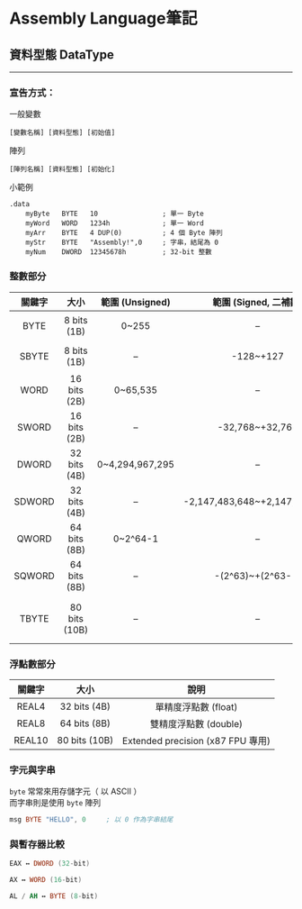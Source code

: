 # **Assembly Language筆記**  
## 資料型態 DataType  

---

### 宣告方式：  

一般變數  

```
[變數名稱] [資料型態] [初始值]
```

陣列  

```
[陣列名稱] [資料型態] [初始化]
```

小範例  

```ams
.data
    myByte   BYTE   10                ; 單一 Byte
    myWord   WORD   1234h             ; 單一 Word
    myArr    BYTE   4 DUP(0)          ; 4 個 Byte 陣列
    myStr    BYTE   "Assembly!",0     ; 字串，結尾為 0
    myNum    DWORD  12345678h         ; 32-bit 整數
```

### 整數部分  

| 關鍵字 |     大小      | 範圍 (Unsigned) |     範圍 (Signed, 二補數)     |              說明              |
|:------:|:-------------:|:---------------:|:-----------------------------:|:------------------------------:|
|  BYTE  |  8 bits (1B)  |      0~255      |               –               |          無號 8 位元           |
| SBYTE  |  8 bits (1B)  |        –        |           -128~+127           |          有號 8 位元           |
|  WORD  | 16 bits (2B)  |    0~65,535     |               –               |          無號 16 位元          |
| SWORD  | 16 bits (2B)  |        –        |        -32,768~+32,767        |          有號 16 位元          |
| DWORD  | 32 bits (4B)  | 0~4,294,967,295 |               –               |          無號 32 位元          |
| SDWORD | 32 bits (4B)  |        –        | -2,147,483,648~+2,147,483,647 |          有號 32 位元          |
| QWORD  | 64 bits (8B)  |    0~2^64-1     |               –               |          無號 64 位元          |
| SQWORD | 64 bits (8B)  |        –        |       -(2^63)~+(2^63-1)       |          有號 64 位元          |
| TBYTE  | 80 bits (10B) |        –        |               –               | Extended integer / FPU special |

### 浮點數部分  

| 關鍵字 |     大小      |               說明                |
|:------:|:-------------:|:---------------------------------:|
| REAL4  | 32 bits (4B)  |       單精度浮點數 (float)        |
| REAL8  | 64 bits (8B)  |       雙精度浮點數 (double)       |
| REAL10 | 80 bits (10B) | Extended precision (x87 FPU 專用) |

### 字元與字串  

`byte` 常常來用存儲字元（ 以 ASCII ）  
而字串則是使用 `byte` 陣列  

```asm
msg BYTE "HELLO", 0     ; 以 0 作為字串結尾
```

### 與暫存器比較  

```asm
EAX ↔ DWORD (32-bit)

AX ↔ WORD (16-bit)

AL / AH ↔ BYTE (8-bit)
```
